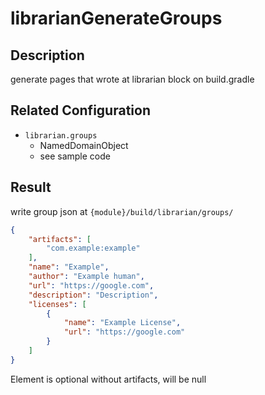 # librarianGenerateGroups
## Description
generate pages that wrote at librarian block on build.gradle

## Related Configuration
- `librarian.groups`
  - NamedDomainObject
  - see sample code

## Result
write group json at `{module}/build/librarian/groups/`

```json
{
    "artifacts": [
        "com.example:example"
    ],
    "name": "Example",
    "author": "Example human",
    "url": "https://google.com",
    "description": "Description",
    "licenses": [
        {
            "name": "Example License",
            "url": "https://google.com"
        }
    ]
}
```
Element is optional without artifacts, will be null